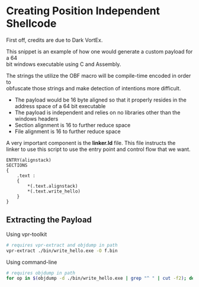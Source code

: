 # Creating Position Independent Shellcode
First off, credits are due to Dark VortEx.

This snippet is an example of how one would generate a custom payload for a 64  
bit windows executable using C and Assembly.

The strings the utilize the OBF macro will be compile-time encoded in order to  
obfuscate those strings and make detection of intentions more difficult.

- The payload would be 16 byte aligned so that it properly resides in the 
  address space of a 64 bit executable
- The payload is independent and relies on no libraries other than the 
  windows headers
- Section alignment is 16 to further reduce space
- File alignment is 16 to further reduce space

A very important component is the **linker.ld** file. This file instructs the  
linker to use this script to use the entry point and control flow that we want.
```
ENTRY(alignstack)
SECTIONS
{
    .text :
    {
        *(.text.alignstack)
        *(.text.write_hello)
    }
}
```

## Extracting the Payload
Using vpr-toolkit
```bash
# requires vpr-extract and objdump in path
vpr-extract ./bin/write_hello.exe -O f.bin
```
Using command-line
```bash
# requires objdump in path
for op in $(objdump -d ./bin/write_hello.exe | grep "^ " | cut -f2); do echo -n "\\\\x${op}" >> out.bin; done
```
